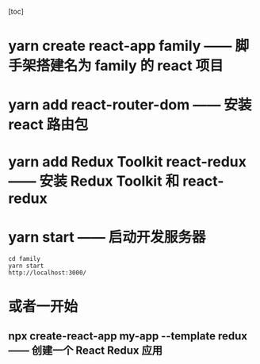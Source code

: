 [toc]

# yarn create react-app family —— 脚手架搭建名为 family 的 react 项目

# yarn add react-router-dom —— 安装 react 路由包

# yarn add Redux Toolkit react-redux —— 安装 Redux Toolkit 和 react-redux

# yarn start —— 启动开发服务器

```
cd family
yarn start
http://localhost:3000/
```

# 或者一开始

## npx create-react-app my-app --template redux —— 创建一个 React Redux 应用
